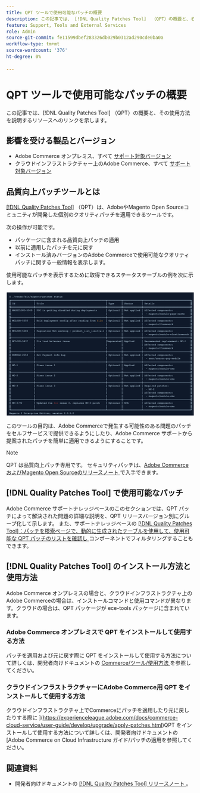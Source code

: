 ```yaml
---
title: QPT ツールで使用可能なパッチの概要
description: この記事では、 [!DNL Quality Patches Tool]  （QPT）の概要と、その使用方法を説明するリソースへのリンクを示します。
feature: Support, Tools and External Services
role: Admin
source-git-commit: fe11599dbef283326db029b0312ad290cde0ba0a
workflow-type: tm+mt
source-wordcount: '376'
ht-degree: 0%

---
```


# QPT ツールで使用可能なパッチの概要

この記事では、[!DNL Quality Patches Tool] （QPT）の概要と、その使用方法を説明するリソースへのリンクを示します。

## 影響を受ける製品とバージョン

* Adobe Commerce オンプレミス、すべて [ サポート対象バージョン ](https://www.adobe.com/content/dam/cc/en/legal/terms/enterprise/pdfs/Adobe-Commerce-Software-Lifecycle-Policy.pdf)
* クラウドインフラストラクチャー上のAdobe Commerce、すべて [ サポート対象バージョン ](https://www.adobe.com/content/dam/cc/en/legal/terms/enterprise/pdfs/Adobe-Commerce-Software-Lifecycle-Policy.pdf)

## 品質向上パッチツールとは

[[!DNL Quality Patches Tool]](https://github.com/magento/quality-patches) （QPT）は、AdobeやMagento Open Sourceコミュニティが開発した個別のクオリティパッチを適用できるツールです。

次の操作が可能です。

* パッケージに含まれる品質向上パッチの適用
* 以前に適用したパッチを元に戻す
* インストール済みバージョンのAdobe Commerceで使用可能なクオリティパッチに関する一般情報を表示します。

使用可能なパッチを表示するために取得できるステータステーブルの例を次に示します。

![Magento_パッチ_リスト ](/help/assets/tools/status_table.png)

このツールの目的は、Adobe Commerceで発生する可能性のある問題のパッチをセルフサービスで提供できるようにしたり、Adobe Commerce サポートから提案されたパッチを簡単に適用できるようにすることです。

>[!NOTE]
>
>QPT は品質向上パッチ専用です。 セキュリティパッチは、[Adobe CommerceおよびMagento Open Sourceのリリースノート ](https://experienceleague.adobe.com/docs/commerce-operations/release/notes/overview.html) で入手できます。

## [!DNL Quality Patches Tool] で使用可能なパッチ

Adobe Commerce サポートナレッジベースのこのセクションでは、QPT パッチによって解決された問題の詳細な説明を、QPT リリースバージョン別にグループ化して示します。
また、サポートナレッジベースの [[!DNL Quality Patches Tool]：パッチを検索ページで、動的に生成されたテーブルを使用して、使用可能な QPT パッチのリストを確認し ](https://experienceleague.adobe.com/tools/commerce-quality-patches/index.html) コンポーネントでフィルタリングすることもできます。

## [!DNL Quality Patches Tool] のインストール方法と使用方法

Adobe Commerce オンプレミスの場合と、クラウドインフラストラクチャ上のAdobe Commerceの場合は、インストールコマンドと使用コマンドが異なります。クラウドの場合は、QPT パッケージが ece-tools パッケージに含まれています。

### Adobe Commerce オンプレミスで QPT をインストールして使用する方法

パッチを適用および元に戻す際に QPT をインストールして使用する方法について詳しくは、開発者向けドキュメントの [Commerce/ツール/使用方法 ](/help/tools/quality-patches-tool/usage.md) を参照してください。

### クラウドインフラストラクチャーにAdobe Commerce用 QPT をインストールして使用する方法

クラウドインフラストラクチャ上でCommerceにパッチを適用したり元に戻したりする際に ](https://experienceleague.adobe.com/docs/commerce-cloud-service/user-guide/develop/upgrade/apply-patches.html)QPT をインストールして使用する方法について詳しくは、開発者向けドキュメントの [Adobe Commerce on Cloud Infrastructure ガイド/パッチの適用を参照してください。

## 関連資料

* 開発者向けドキュメントの [[!DNL Quality Patches Tool]  リリースノート ](https://experienceleague.adobe.com/docs/commerce-operations/tools/quality-patches-tool/release-notes.html)。
